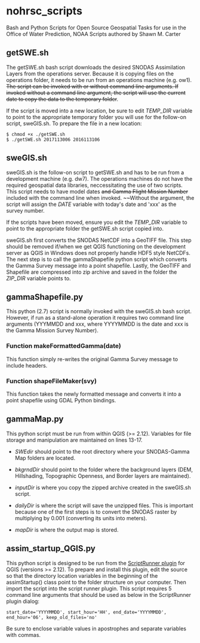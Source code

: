 # nohrsc_scripts
Bash and Python Scripts for Open Source Geospatial Tasks for use in the Office of Water Prediction, NOAA
Scripts authored by Shawn M. Carter

## getSWE.sh

The getSWE.sh bash script downloads the desired SNODAS Assimilation Layers from the operations server.  Because it is copying files on the operations folder, it needs to be run from an operations machine (e.g. ow1).  ~~The script can be invoked with or without command line arguments.  If invoked without a command line argument, the script will use the current date to copy the data to the temporary folder~~.

If the script is moved into a new location, be sure to edit *TEMP_DIR* variable to point to the appropriate temporary folder you will use for the follow-on script, sweGIS.sh.  To prepare the file in a new location:

    $ chmod +x ./getSWE.sh
    $ ./getSWE.sh 2017113006 2016113106

## sweGIS.sh

sweGIS.sh is the follow-on script to getSWE.sh and has to be run from a development machine (e.g. dw7).  The operations machines do not have the required geospatial data libraries, neccessitating the use of two scripts.  This script needs to have model dates ~~and Gamma Flight Mission Number~~ included with the command line when invoked.  ~~Without the argument, the script will assign the *DATE* variable with today's date and 'xxx' as the survey number.

If the scripts have been moved, ensure you edit the *TEMP_DIR* variable to point to the appropriate folder the getSWE.sh script copied into.  

sweGIS.sh first converts the SNODAS NetCDF into a GeoTIFF file.  This step should be removed if/when we get QGIS functioning on the development server as QGIS in Windows does not properly handle HDF5 style NetCDFs.  The next step is to call the gammaShapefile python script which converts the Gamma Survey message into a point shapefile.  Lastly, the GeoTIFF and Shapefile are compressed into zip archive and saved in the folder the *ZIP_DIR* variable points to.

## gammaShapefile.py

This python (2.7) script is normally invoked with the sweGIS.sh bash script.  However, if run as a stand-alone operation it requires two command line arguments (YYYMMDD and xxx, where YYYYMMDD is the date and xxx is the Gamma Mission Survey Number).  

### Function makeFormattedGamma(date)

This function simply re-writes the original Gamma Survey message to include headers.  

### Function shapeFileMaker(svy)

This function takes the newly formatted message and converts it into a point shapefile using GDAL Python bindings.  

## gammaMap.py

This python script must be run from within QGIS (>= 2.12).  Variables for file storage and manipulation are maintained on lines 13-17. 
*  *SWEdir* should point to the root directory where your SNODAS-Gamma Map folders are located.  

*  *bkgrndDir* should point to the folder where the background layers (DEM, Hillshading, Topographic Openness, and Border layers are maintained).  

*  *inputDir* is where you copy the zipped archive created in the sweGIS.sh script.  

*  *dailyDir* is where the script will save the unzipped files.  This is important because one of the first steps is to convert the SNODAS raster by multiplying by 0.001 (converting its units into meters).

*  *mapDir* is where the output map is stored.  

## assim_startup_QGIS.py
This python script is designed to be run from the [ScriptRunner plugin](http://spatialgalaxy.net/2013/03/18/new-version-of-the-qgis-script-runner-plugin/) for QGIS (versions >= 2.12).  To prepare and install this plugin, edit the source so that the directory location variables in the beginning of the assimStartup() class point to the folder structure on your computer.  Then import the script into the script runner plugin.  This script requires 5 command line arguments that should be used as below in the ScriptRunner plugin dialog:

    start_date='YYYYMMDD', start_hour='HH', end_date='YYYYMMDD', end_hour='06', keep_old_files='no'
    
Be sure to enclose variable values in apostrophes and separate variables with commas.  
